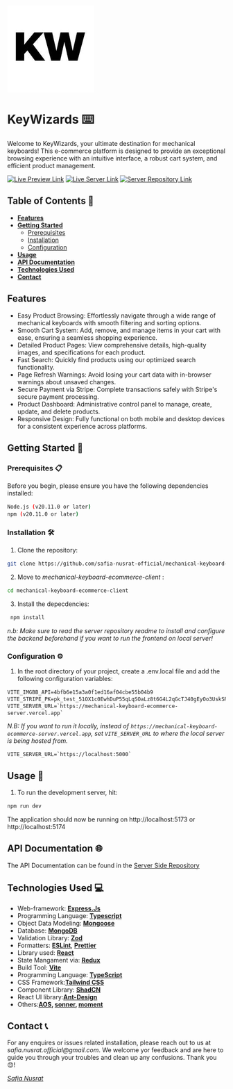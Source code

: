 ![KeyWizards](./public/favicon.jpg)

# KeyWizards ⌨️

Welcome to KeyWizards, your ultimate destination for mechanical keyboards! This e-commerce platform is designed to provide an exceptional browsing experience with an intuitive interface, a robust cart system, and efficient product management.


[![Live Preview Link](https://img.shields.io/badge/Live_Preview_Link-blue)](https://mechanical-keyboard-ecommerce-client.vercel.app/)
[![Live Server Link](https://img.shields.io/badge/Live_Server_Link-red)](https://mechanical-keyboard-ecommerce-server.vercel.app/)
[![Server Repository Link](https://img.shields.io/badge/Server_Repository_Link-yellow)](https://github.com/safia-nusrat-official/mechanical-keyboard-ecommerce-server)


## Table of Contents 📝

- [**Features**](#features)
- [**Getting Started**](#getting-started)
  - [Prerequisites](#prerequisites)
  - [Installation](#installation)
  - [Configuration](#configuration)
- [**Usage**](#usage)
- [**API Documentation**](#api-documentation)
- [**Technologies Used**](#technologies-used)
- [**Contact**](#contact)
  
## Features

- Easy Product Browsing: Effortlessly navigate through a wide range of mechanical keyboards with smooth filtering and sorting options.
- Smooth Cart System: Add, remove, and manage items in your cart with ease, ensuring a seamless shopping experience.
- Detailed Product Pages: View comprehensive details, high-quality images, and specifications for each product.
- Fast Search: Quickly find products using our optimized search functionality.
- Page Refresh Warnings: Avoid losing your cart data with in-browser warnings about unsaved changes.
- Secure Payment via Stripe: Complete transactions safely with Stripe's secure payment processing.
- Product Dashboard: Administrative control panel to manage, create, update, and delete products.
- Responsive Design: Fully functional on both mobile and desktop devices for a consistent experience across platforms.

## Getting Started 🚀
### Prerequisites 📋
Before you begin, please ensure you have the following dependencies installed:
```bash
Node.js (v20.11.0 or later)
npm (v20.11.0 or later)
```
### Installation 🛠️
1. Clone the repository:
 ```bash
 git clone https://github.com/safia-nusrat-official/mechanical-keyboard-ecommerce-client.git
 ```
2. Move to *mechanical-keyboard-ecommerce-client* :
```bash
cd mechanical-keyboard-ecommerce-client
```
3. Install the depecdencies:
```bash
 npm install
 ```

_n.b: Make sure to read the server repository readme to install and configure the backend beforehand if you want to run the frontend on local server!_

### Configuration ⚙️
1. In the root directory of your project, create a .env.local file and add the following configuration variables:
```env
VITE_IMGBB_API=4bfb6e15a3a0f1ed16af04cbe55b04b9
VITE_STRIPE_PK=pk_test_51OX1c0EwhDuP55qLqSOaLz8t6G4L2qGcTJ40gEyOo3UskSR9FTE0wmEVNTEUStxeoC72qpg8IrNIwSuEsMbQObAi00M2UHTsZ1
VITE_SERVER_URL=`https://mechanical-keyboard-ecommerce-server.vercel.app`
```
_N.B: If you want to run it locally, instead of `https://mechanical-keyboard-ecommerce-server.vercel.app`, set `VITE_SERVER_URL` to where the local server is being hosted from._

```env
VITE_SERVER_URL=`https://localhost:5000`
```

## Usage 📖
1. To run the development server, hit:
```bash
npm run dev
```

The application should now be running on http://localhost:5173 or http://localhost:5174


## API Documentation 🌐
The API Documentation can be found in the [Server Side Repository](https://github.com/safia-nusrat-official/mechanical-keyboard-ecommerce-server)


## Technologies Used 💻
- Web-framework: **[Express.Js](https://expressjs.com/)**
- Programming Language: **[Typescript](https://www.typescriptlang.org/)**
- Object Data Modeling: **[Mongoose](https://mongoosejs.com/)**
- Database: **[MongoDB](https://www.mongodb.com/)**
- Validation Library: **[Zod](https://zod.dev/)**
- Formatters: **[ESLint](https://eslint.org/)**, **[Prettier](https://prettier.io/)**
- Library used: **[React](https://react.dev/)**
- State Mangament via: **[Redux](https://redux.js.org/)**
- Build Tool: **[Vite](https://vitejs.dev/)**
- Programming Language: **[TypeScript](https://www.typescriptlang.org/)**
- CSS Framework:**[Tailwind CSS](https://tailwindcss.com/)**
- Component Library: **[ShadCN](https://ui.shadcn.com/)**
- React UI library:**[Ant-Design](https://ant.design/)**
- Others:**[AOS](https://michalsnik.github.io/), [sonner](https://sonner.emilkowal.ski/), [moment](https://momentjs.com/)**
  
## Contact 📞
For any enquires or issues related installation, please reach out to us at _safia.nusrat.official@gmail.com_. We welcome yor feedback and are here to guide you through your troubles and clean up any confusions. Thank you 😊!

_[Safia Nusrat](https://github.com/safia-nusrat-official)_
